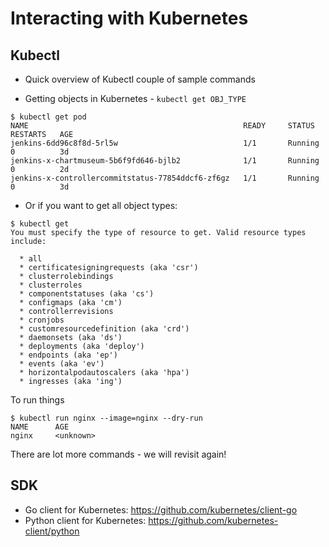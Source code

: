# Interacting with Kubernetes

## Kubectl

- Quick overview of Kubectl couple of sample commands

- Getting objects in Kubernetes - `kubectl get OBJ_TYPE`

```
$ kubectl get pod 
NAME                                                READY     STATUS      RESTARTS   AGE
jenkins-6dd96c8f8d-5rl5w                            1/1       Running     0          3d
jenkins-x-chartmuseum-5b6f9fd646-bjlb2              1/1       Running     0          2d
jenkins-x-controllercommitstatus-77854ddcf6-zf6gz   1/1       Running     0          3d
```

- Or if you want to get all object types:


```
$ kubectl get
You must specify the type of resource to get. Valid resource types include: 

  * all  
  * certificatesigningrequests (aka 'csr')  
  * clusterrolebindings  
  * clusterroles  
  * componentstatuses (aka 'cs')  
  * configmaps (aka 'cm')  
  * controllerrevisions  
  * cronjobs  
  * customresourcedefinition (aka 'crd')  
  * daemonsets (aka 'ds')  
  * deployments (aka 'deploy')  
  * endpoints (aka 'ep')  
  * events (aka 'ev')  
  * horizontalpodautoscalers (aka 'hpa')  
  * ingresses (aka 'ing')  

```

To run things 

```
$ kubectl run nginx --image=nginx --dry-run
NAME      AGE
nginx     <unknown>
```

There are lot more commands - we will revisit again!



## SDK

- Go client for Kubernetes: https://github.com/kubernetes/client-go 
- Python client for Kubernetes: https://github.com/kubernetes-client/python 